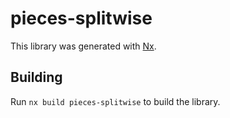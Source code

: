 # pieces-splitwise

This library was generated with [Nx](https://nx.dev).

## Building

Run `nx build pieces-splitwise` to build the library.
